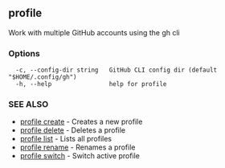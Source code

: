 ## profile

Work with multiple GitHub accounts using the gh cli

### Options

```
  -c, --config-dir string   GitHub CLI config dir (default "$HOME/.config/gh")
  -h, --help                help for profile
```

### SEE ALSO

* [profile create](profile_create.md)	 - Creates a new profile
* [profile delete](profile_delete.md)	 - Deletes a profile
* [profile list](profile_list.md)	 - Lists all profiles
* [profile rename](profile_rename.md)	 - Renames a profile
* [profile switch](profile_switch.md)	 - Switch active profile

